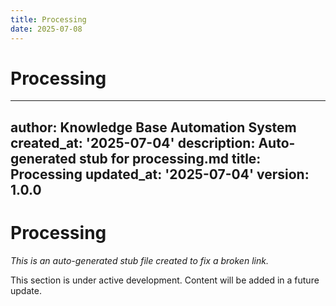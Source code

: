 ```yaml
---
title: Processing
date: 2025-07-08
---
```


# Processing

---
author: Knowledge Base Automation System
created_at: '2025-07-04'
description: Auto-generated stub for processing.md
title: Processing
updated_at: '2025-07-04'
version: 1.0.0
---

# Processing

*This is an auto-generated stub file created to fix a broken link.*

This section is under active development. Content will be added in a future update.
